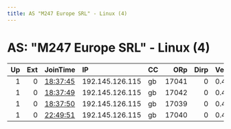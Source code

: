 ```yaml
---
title: AS "M247 Europe SRL" - Linux (4)
---
```


# AS: "M247 Europe SRL" - Linux (4)

|   Up |   Ext | JoinTime                                                                                              | IP              | CC   |   ORp |   Dirp | Version   | Contact   | Nickname    |   eFamMembers |
|-----:|------:|:------------------------------------------------------------------------------------------------------|:----------------|:-----|------:|-------:|:----------|:----------|:------------|--------------:|
|    1 |     0 | [18:37:45](https://nusenu.github.io/OrNetStats/w/relay/2B821C0EAD94A5C0B585B390ADC1CE9C4F0E9EF1.html) | 192.145.126.115 | gb   | 17041 |      0 | 0.4.7.13  | None      | crazynights |             1 |
|    1 |     0 | [18:37:49](https://nusenu.github.io/OrNetStats/w/relay/E2BB47B14CF46508A0BC42CC356B624EDCC2D1EA.html) | 192.145.126.115 | gb   | 17042 |      0 | 0.4.7.13  | None      | redlibreee  |             1 |
|    1 |     0 | [18:37:50](https://nusenu.github.io/OrNetStats/w/relay/6D5A807C389597A5832AC9570C574535B969DE49.html) | 192.145.126.115 | gb   | 17039 |      0 | 0.4.7.13  | None      | l14m        |             1 |
|    1 |     0 | [22:49:51](https://nusenu.github.io/OrNetStats/w/relay/57D08162178A62B807573A85A1EBBB6CA4A5284D.html) | 192.145.126.115 | gb   | 17040 |      0 | 0.4.7.13  | None      | resistanc33 |             1 |
